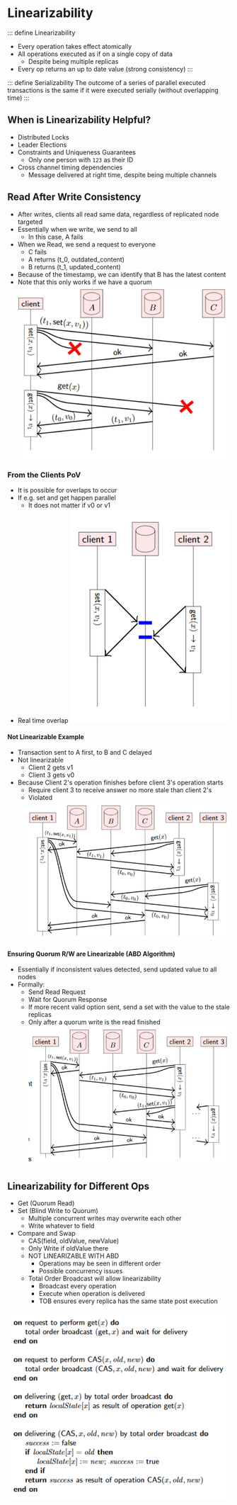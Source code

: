 
# Linearizability

::: define Linearizability
- Every operation takes effect atomically
- All operations executed as if on a single copy of data
  - Despite being multiple replicas
- Every op returns an up to date value (strong consistency)
:::


::: define Serializability
The outcome of a series of parallel executed transactions is the same if it were executed serially (without overlapping time)
:::

## When is Linearizability Helpful?

- Distributed Locks
- Leader Elections
- Constraints and Uniqueness Guarantees
  - Only one person with `123` as their ID
- Cross channel timing dependencies
  - Message delivered at right time, despite being multiple channels


## Read After Write Consistency

- After writes, clients all read same data, regardless of replicated node targeted
- Essentially when we write, we send to all
  - In this case, A fails
- When we Read, we send a request to everyone
  - C fails
  - A returns (t_0, outdated_content)
  - B returns (t_1, updated_content)
- Because of the timestamp, we can identify that B has the latest content
- Note that this only works if we have a quorum
![](res/6/rawc.PNG)

### From the Clients PoV

- It is possible for overlaps to occur
- If e.g. set and get happen parallel
  - It does not matter if v0 or v1
- Real time overlap
![](res/6/rawcc.PNG)

#### Not Linearizable Example

- Transaction sent to A first, to B and C delayed
- Not linearizable
  - Client 2 gets v1
  - Client 3 gets v0
- Because Client 2's operation finishes before client 3's operation starts
  - Require client 3 to receive answer no more stale than client 2's
  - Violated
![](res/6/notlin.PNG)

#### Ensuring Quorum R/W are Linearizable (ABD Algorithm)

- Essentially if inconsistent values detected, send updated value to all nodes
- Formally:
  - Send Read Request
  - Wait for Quorum Response
  - If more recent valid option sent, send a set with the value to the stale replicas
  - Only after a quorum write is the read finished
![](res/6/qrwlin.PNG)

## Linearizability for Different Ops

- Get (Quorum Read)
- Set (Blind Write to Quorum)
  - Multiple concurrent writes may overwrite each other
  - Write whatever to field
- Compare and Swap
  - CAS(field, oldValue, newValue)
  - Only Write if oldValue there
  - NOT LINEARIZABLE WITH ABD
    - Operations may be seen in different order
    - Possible concurrency issues
  - Total Order Broadcast will allow linearizability
    - Broadcast every operation
    - Execute when operation is delivered
    - TOB ensures every replica has the same state post execution

![](res/6/lincas.PNG)